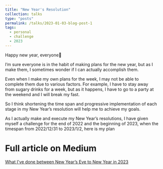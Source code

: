 ```yaml
---
title: "New Year's Resolution"
collection: talks
type: "posts"
permalink: /talks/2023-01-03-blog-post-1
tags:
  - personal
  - challenge
  - 2023
---
```


Happy new year, everyone👋

I’m sure everyone is in the habit of making plans for the new year, but as I make them, I sometimes wonder if I can actually accomplish them.

Even when I make my own plans for the week, I may not be able to complete them due to various factors. For example, I have to stay away from sugary drinks for a week, but as it happens, I have to go to a party at the weekend and I will break my fast.

So I think shortening the time span and progressive implementation of each stage in my New Year’s resolution will help me to achieve my goals.

As I actually make and execute my New Year’s resolutions, I have given myself a challenge for the end of 2022 and the beginning of 2023, when the timespan from 2022/12/31 to 2023/1/2, here is my plan

Full article on Medium
======
[What I've done between New Year’s Eve to New Year in 2023](https://medium.com/p/5863dc5d29a9)